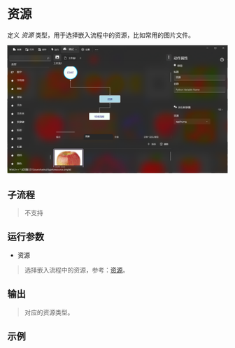 # 资源 
定义 *资源* 类型，用于选择嵌入流程中的资源，比如常用的图片文件。

![TypeResource](./images/10.png ':size=90%')


## 子流程
> 不支持


## 运行参数


* 资源
> 选择嵌入流程中的资源，参考：[资源](./introduction/workflow/resources.md)。

## 输出

> 对应的资源类型。    


## 示例